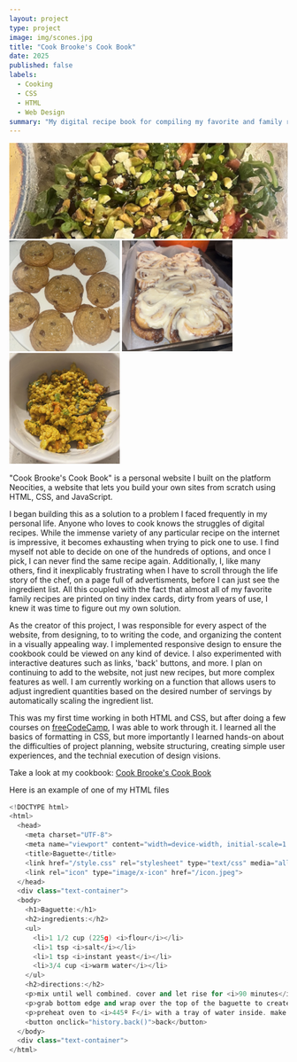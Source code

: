 ```yaml
---
layout: project
type: project
image: img/scones.jpg
title: "Cook Brooke's Cook Book"
date: 2025
published: false
labels:
  - Cooking
  - CSS
  - HTML
  - Web Design
summary: "My digital recipe book for compiling my favorite and family recipies."
---
```


<img class="img-fluid" src="../img/salad.jpg">

<div class="text-center p-4">
  <img width="200px" src="../img/cookies.jpg" class="img-thumbnail" >
  <img width="200px" src="../img/cinnamon.jpg" class="img-thumbnail" >
  <img width="200px" src="../img/couscous.jpg" class="img-thumbnail" >
</div>

"Cook Brooke's Cook Book" is a personal website I built on the platform Neocities, a website that lets you build your own sites from scratch using HTML, CSS, and JavaScript. 

I began building this as a solution to a problem I faced frequently in my personal life. Anyone who loves to cook knows the struggles of digital recipes. While the immense variety of any particular recipe on the internet is impressive, it becomes exhausting when trying to pick one to use. I find myself not able to decide on one of the hundreds of options, and once I pick, I can never find the same recipe again. Additionally, I, like many others, find it inexplicably frustrating when I have to scroll through the life story of the chef, on a page full of advertisments, before I can just see the ingredient list. All this coupled with the fact that almost all of my favorite family recipes are printed on tiny index cards, dirty from years of use, I knew it was time to figure out my own solution.

As the creator of this project, I was responsible for every aspect of the website, from designing, to to writing the code, and organizing the content in a visually appealing way. I implemented responsive design to ensure the cookbook could be viewed on any kind of device. I also experimented with interactive deatures such as links, 'back' buttons, and more. I plan on continuing to add to the website, not just new recipes, but more complex features as well. I am currently working on a function that allows users to adjust ingredient quantities based on the desired number of servings by automatically scaling the ingredient list.

This was my first time working in both HTML and CSS, but after doing a few courses on [freeCodeCamp](https://www.freecodecamp.org/learn/2022/responsive-web-design/), I was able to work through it. I learned all the basics of formatting in CSS, but more importantly I learned hands-on about the difficulties of project planning, website structuring, creating simple user experiences, and the technial execution of design visions.

Take a look at my cookbook: [Cook Brooke's Cook Book](https://brooke-hana.neocities.org/)

Here is an example of one of my HTML files
```cpp
<!DOCTYPE html>
<html>
  <head>
    <meta charset="UTF-8">
    <meta name="viewport" content="width=device-width, initial-scale=1.0">
    <title>Baguette</title>
    <link href="/style.css" rel="stylesheet" type="text/css" media="all">
    <link rel="icon" type="image/x-icon" href="/icon.jpeg">
  </head>
  <div class="text-container">
  <body>
    <h1>Baguette:</h1>
    <h2>ingredients:</h2>
    <ul>
      <li>1 1/2 cup (225g) <i>flour</i></li>
      <li>1 tsp <i>salt</i></li>
      <li>1 tsp <i>instant yeast</i></li>
      <li>3/4 cup <i>warm water</i></li>
    </ul>
    <h2>directions:</h2>
    <p>mix until well combined. cover and let rise for <i>90 minutes</i>. fold all the corners in, then separate into two and form into baguettes by holding both ends and shaking.</p>
    <p>grab bottom edge and wrap over the top of the baguette to create smooth surface. dust with flour. cover with towel and let rise for <i>30 minutes</i>.</p>
    <p>preheat oven to <i>445º F</i> with a tray of water inside. make three slashes, then bake for <i>30 minutes</i>.</p>
    <button onclick="history.back()">back</button>
  </body>
  <div class="text-container">
</html>
```


